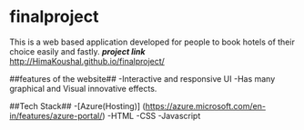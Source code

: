 # finalproject
This is a web based application developed for people to book hotels of their choice easily and fastly.
***project link***
http://HimaKoushal.github.io/finalproject/

##features of the website##
-Interactive and responsive UI
-Has many graphical and Visual innovative effects.

##Tech Stack##
-[Azure(Hosting)]
(https://azure.microsoft.com/en-in/features/azure-portal/)
-HTML
-CSS
-Javascript

